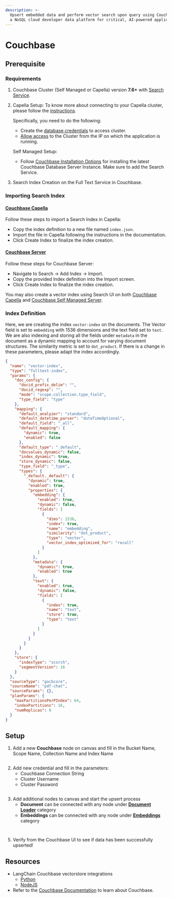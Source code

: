 ```yaml
---
description: >-
  Upsert embedded data and perform vector search upon query using Couchbase,
  a NoSQL cloud developer data platform for critical, AI-powered applications.
---
```


# Couchbase

## Prerequisite

### Requirements
1. Couchbase Cluster (Self Managed or Capella) version **7.6+** with [Search Service](https://docs.couchbase.com/server/current/search/search.html).
2. Capella Setup: 
    To know more about connecting to your Capella cluster, please follow the [instructions](https://docs.couchbase.com/cloud/get-started/connect.html?_gl=1*1yhpmel*_gcl_au*MTMzNDE3NTQxLjE3MzY5MjA5MzQ.).

    Specifically, you need to do the following:

    - Create the [database credentials](https://docs.couchbase.com/cloud/clusters/manage-database-users.html?_gl=1*19zk7vq*_gcl_au*MTMzNDE3NTQxLjE3MzY5MjA5MzQ.) to access cluster.
    - [Allow access](https://docs.couchbase.com/cloud/clusters/allow-ip-address.html?_gl=1*19zk7vq*_gcl_au*MTMzNDE3NTQxLjE3MzY5MjA5MzQ.) to the Cluster from the IP on which the application is running.

    Self Managed Setup: 
    - Follow [Couchbase Installation Options](https://developer.couchbase.com/tutorial-couchbase-installation-options) for installing the latest Couchbase Database Server Instance. Make sure to add the Search Service.

3. Search Index Creation on the Full Text Service in Couchbase.

### Importing Search Index  

#### [Couchbase Capella]((https://docs.couchbase.com/cloud/search/import-search-index.html?_gl=1*18d2l9w*_gcl_au*MTMzNDE3NTQxLjE3MzY5MjA5MzQ.))
Follow these steps to import a Search Index in Capella:  
- Copy the index definition to a new file named `index.json`.
- Import the file in Capella following the instructions in the documentation.
- Click Create Index to finalize the index creation.

#### [Couchbase Server]((https://docs.couchbase.com/server/current/search/import-search-index.html?_gl=1*18d2l9w*_gcl_au*MTMzNDE3NTQxLjE3MzY5MjA5MzQ.))
Follow these steps for Couchbase Server:  
- Navigate to Search → Add Index → Import.
- Copy the provided Index definition into the Import screen.
- Click Create Index to finalize the index creation.

You may also create a vector index using Search UI on both [Couchbase Capella](https://docs.couchbase.com/cloud/vector-search/create-vector-search-index-ui.html?_gl=1*1rglcpj*_gcl_au*MTMzNDE3NTQxLjE3MzY5MjA5MzQ.) and [Couchbase Self Managed Server](https://docs.couchbase.com/server/current/vector-search/create-vector-search-index-ui.html?_gl=1*t7aeet*_gcl_au*MTMzNDE3NTQxLjE3MzY5MjA5MzQ.).

### Index Definition

Here, we are creating the index `vector-index` on the documents. The Vector field is set to `embedding` with 1536 dimensions and the text field set to `text`. We are also indexing and storing all the fields under `metadata` in the document as a dynamic mapping to account for varying document structures. The similarity metric is set to `dot_product`. If there is a change in these parameters, please adapt the index accordingly.

```json
{
  "name": "vector-index",
  "type": "fulltext-index",
  "params": {
    "doc_config": {
      "docid_prefix_delim": "",
      "docid_regexp": "",
      "mode": "scope.collection.type_field",
      "type_field": "type"
    },
    "mapping": {
      "default_analyzer": "standard",
      "default_datetime_parser": "dateTimeOptional",
      "default_field": "_all",
      "default_mapping": {
        "dynamic": true,
        "enabled": false
      },
      "default_type": "_default",
      "docvalues_dynamic": false,
      "index_dynamic": true,
      "store_dynamic": false,
      "type_field": "_type",
      "types": {
        "_default._default": {
          "dynamic": true,
          "enabled": true,
          "properties": {
            "embedding": {
              "enabled": true,
              "dynamic": false,
              "fields": [
                {
                  "dims": 1536,
                  "index": true,
                  "name": "embedding",
                  "similarity": "dot_product",
                  "type": "vector",
                  "vector_index_optimized_for": "recall"
                }
              ]
            },
            "metadata": {
              "dynamic": true,
              "enabled": true
            },
            "text": {
              "enabled": true,
              "dynamic": false,
              "fields": [
                {
                  "index": true,
                  "name": "text",
                  "store": true,
                  "type": "text"
                }
              ]
            }
          }
        }
      }
    },
    "store": {
      "indexType": "scorch",
      "segmentVersion": 16
    }
  },
  "sourceType": "gocbcore",
  "sourceName": "pdf-chat",
  "sourceParams": {},
  "planParams": {
    "maxPartitionsPerPIndex": 64,
    "indexPartitions": 16,
    "numReplicas": 0
  }
}

```


## Setup

1. Add a new **Couchbase** node on canvas and fill in the Bucket Name, Scope Name, Collection Name and Index Name

<figure><img src="../../../.gitbook/assets/couchbase_1.png" alt=""><figcaption></figcaption></figure>

2. Add new credential and fill in the parameters:
    - Couchbase Connection String
    - Cluster Username 
    - Cluster Password

<figure><img src="../../../.gitbook/assets/couchbase_2.png" alt=""><figcaption></figcaption></figure>

3. Add additional nodes to canvas and start the upsert process
   - **Document** can be connected with any node under [**Document Loader**](../document-loaders/) category
   - **Embeddings** can be connected with any node under [**Embeddings** ](../embeddings/)category


<figure><img src="../../../.gitbook/assets/couchbase_3.png" alt=""><figcaption></figcaption></figure>

<figure><img src="../../../.gitbook/assets/couchbase_4.png" alt=""><figcaption></figcaption></figure>

5. Verify from the Couchbase UI to see if data has been successfully upserted!

## Resources

- LangChain Couchbase vectorstore integrations
  - [Python](https://python.langchain.com/docs/integrations/vectorstores/couchbase/)
  - [NodeJS](https://js.langchain.com/docs/integrations/vectorstores/couchbase/)
- Refer to the [Couchbase Documentation](https://docs.couchbase.com/home/index.html) to learn about Couchbase.